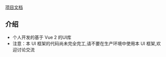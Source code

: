 
[项目文档][docs]
## 介绍
- 个人开发的基于 Vue 2 的UI库
- 注意：本 UI 框架的代码尚未完全完工,请不要在生产环境中使用本 UI 框架,欢迎讨论交流


[docs]: http://localhost:8080/vue-wheels/install/